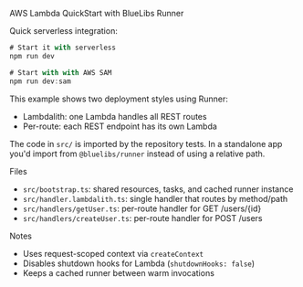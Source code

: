 AWS Lambda QuickStart with BlueLibs Runner

Quick serverless integration:

```ts
# Start it with serverless
npm run dev

# Start with with AWS SAM
npm run dev:sam
```

This example shows two deployment styles using Runner:

- Lambdalith: one Lambda handles all REST routes
- Per-route: each REST endpoint has its own Lambda

The code in `src/` is imported by the repository tests. In a standalone app you'd import from `@bluelibs/runner` instead of using a relative path.

Files

- `src/bootstrap.ts`: shared resources, tasks, and cached runner instance
- `src/handler.lambdalith.ts`: single handler that routes by method/path
- `src/handlers/getUser.ts`: per-route handler for GET /users/{id}
- `src/handlers/createUser.ts`: per-route handler for POST /users

Notes

- Uses request-scoped context via `createContext`
- Disables shutdown hooks for Lambda (`shutdownHooks: false`)
- Keeps a cached runner between warm invocations
